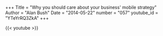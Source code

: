 +++
Title = "Why you should care about your business' mobile strategy"
Author = "Alan Bush"
Date = "2014-05-22"
number = "057"
youtube_id = "YTeYrRQ3ZkA"
+++

{{< youtube >}}
